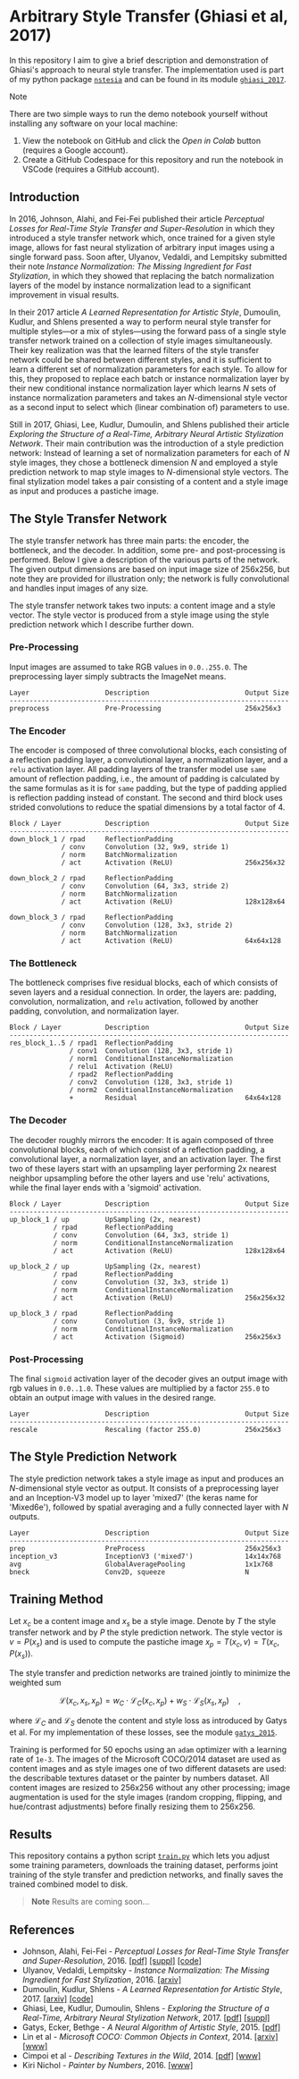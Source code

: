 Arbitrary Style Transfer (Ghiasi et al, 2017)
=============================================
In this repository I aim to give a brief description and demonstration of
Ghiasi's approach to neural style transfer.  The implementation used is part
of my python package [`nstesia`](https://github.com/mdehling/nstesia/) and can
be found in its module [`ghiasi_2017`](
https://github.com/mdehling/nstesia/blob/main/src/nstesia/ghiasi_2017.py).

> [!NOTE]
> There are two simple ways to run the demo notebook yourself without installing
> any software on your local machine:
>
> 1. View the notebook on GitHub and click the _Open in Colab_ button (requires
>    a Google account).
> 2. Create a GitHub Codespace for this repository and run the notebook in
>    VSCode (requires a GitHub account).

Introduction
------------
In 2016, Johnson, Alahi, and Fei-Fei published their article _Perceptual
Losses for Real-Time Style Transfer and Super-Resolution_ in which they
introduced a style transfer network which, once trained for a given style
image, allows for fast neural stylization of arbitrary input images using a
single forward pass.  Soon after, Ulyanov, Vedaldi, and Lempitsky submitted
their note _Instance Normalization: The Missing Ingredient for Fast
Stylization_, in which they showed that replacing the batch normalization
layers of the model by instance normalization lead to a significant
improvement in visual results.

In their 2017 article _A Learned Representation for Artistic Style_, Dumoulin,
Kudlur, and Shlens presented a way to perform neural style transfer for
multiple styles—or a mix of styles—using the forward pass of a single style
transfer network trained on a collection of style images simultaneously.
Their key realization was that the learned filters of the style transfer
network could be shared between different styles, and it is sufficient to
learn a different set of normalization parameters for each style.  To allow
for this, they proposed to replace each batch or instance normalization layer
by their new conditional instance normalization layer which learns $N$ sets of
instance normalization parameters and takes an $N$-dimensional style vector as
a second input to select which (linear combination of) parameters to use.

Still in 2017, Ghiasi, Lee, Kudlur, Dumoulin, and Shlens published their
article _Exploring the Structure of a Real-Time, Arbitrary Neural Artistic
Stylization Network_.  Their main contribution was the introduction of a
style prediction network:  Instead of learning a set of normalization
parameters for each of $N$ style images, they chose a bottleneck dimension $N$
and employed a style prediction network to map style images to $N$-dimensional
style vectors.  The final stylization model takes a pair consisting of a
content and a style image as input and produces a pastiche image.

The Style Transfer Network
--------------------------
The style transfer network has three main parts: the encoder, the bottleneck,
and the decoder.  In addition, some pre- and post-processing is performed.
Below I give a description of the various parts of the network.  The given
output dimensions are based on input image size of 256x256, but note they are
provided for illustration only; the network is fully convolutional and
handles input images of any size.

The style transfer network takes two inputs: a content image and a style
vector.  The style vector is produced from a style image using the style
prediction network which I describe further down.

### Pre-Processing
Input images are assumed to take RGB values in `0.0..255.0`. The preprocessing
layer simply subtracts the ImageNet means.

```text
Layer                   Description                        Output Size
----------------------------------------------------------------------
preprocess              Pre-Processing                     256x256x3
```

### The Encoder
The encoder is composed of three convolutional blocks, each consisting of a
reflection padding layer, a convolutional layer, a normalization layer, and a
`relu` activation layer.  All padding layers of the transfer model use `same`
amount of reflection padding, i.e., the amount of padding is calculated by the
same formulas as it is for `same` padding, but the type of padding applied is
reflection padding instead of constant.  The second and third block uses
strided convolutions to reduce the spatial dimensions by a total factor of 4.

```text
Block / Layer           Description                        Output Size
----------------------------------------------------------------------
down_block_1 / rpad     ReflectionPadding
             / conv     Convolution (32, 9x9, stride 1)
             / norm     BatchNormalization
             / act      Activation (ReLU)                  256x256x32

down_block_2 / rpad     ReflectionPadding
             / conv     Convolution (64, 3x3, stride 2)
             / norm     BatchNormalization
             / act      Activation (ReLU)                  128x128x64

down_block_3 / rpad     ReflectionPadding
             / conv     Convolution (128, 3x3, stride 2)
             / norm     BatchNormalization
             / act      Activation (ReLU)                  64x64x128
```

### The Bottleneck
The bottleneck comprises five residual blocks, each of which consists of seven
layers and a residual connection.  In order, the layers are: padding,
convolution, normalization, and `relu` activation, followed by another
padding, convolution, and normalization layer.

```text
Block / Layer           Description                        Output Size
----------------------------------------------------------------------
res_block_1..5 / rpad1  ReflectionPadding
               / conv1  Convolution (128, 3x3, stride 1)
               / norm1  ConditionalInstanceNormalization
               / relu1  Activation (ReLU)
               / rpad2  ReflectionPadding
               / conv2  Convolution (128, 3x3, stride 1)
               / norm2  ConditionalInstanceNormalization
               +        Residual                           64x64x128
```

### The Decoder
The decoder roughly mirrors the encoder:  It is again composed of three
convolutional blocks, each of which consist of a reflection padding, a
convolutional layer, a normalization layer, and an activation layer.  The
first two of these layers start with an upsampling layer performing 2x nearest
neighbor upsampling before the other layers and use 'relu' activations, while
the final layer ends with a 'sigmoid' activation.

```text
Block / Layer           Description                        Output Size
----------------------------------------------------------------------
up_block_1 / up         UpSampling (2x, nearest)
           / rpad       ReflectionPadding
           / conv       Convolution (64, 3x3, stride 1)
           / norm       ConditionalInstanceNormalization
           / act        Activation (ReLU)                  128x128x64

up_block_2 / up         UpSampling (2x, nearest)
           / rpad       ReflectionPadding
           / conv       Convolution (32, 3x3, stride 1)
           / norm       ConditionalInstanceNormalization
           / act        Activation (ReLU)                  256x256x32

up_block_3 / rpad       ReflectionPadding
           / conv       Convolution (3, 9x9, stride 1)
           / norm       ConditionalInstanceNormalization
           / act        Activation (Sigmoid)               256x256x3
```

### Post-Processing
The final `sigmoid` activation layer of the decoder gives an output image with
rgb values in `0.0..1.0`.  These values are multiplied by a factor `255.0` to
obtain an output image with values in the desired range.

```text
Layer                   Description                        Output Size
----------------------------------------------------------------------
rescale                 Rescaling (factor 255.0)           256x256x3
```

The Style Prediction Network
----------------------------
The style prediction network takes a style image as input and produces an
$N$-dimensional style vector as output.  It consists of a preprocessing layer
and an Inception-V3 model up to layer 'mixed7' (the keras name for 'Mixed6e'),
followed by spatial averaging and a fully connected layer with $N$ outputs.

```text
Layer                   Description                        Output Size
----------------------------------------------------------------------
prep                    PreProcess                         256x256x3
inception_v3            InceptionV3 ('mixed7')             14x14x768
avg                     GlobalAveragePooling               1x1x768
bneck                   Conv2D, squeeze                    N
```

Training Method
---------------
Let $x_c$ be a content image and $x_s$ be a style image.  Denote by $T$ the
style transfer network and by $P$ the style prediction network.  The style
vector is $v = P(x_s)$ and is used to compute the pastiche image
$x_p = T(x_c, v) = T(x_c, P(x_s))$.

The style transfer and prediction networks are trained jointly to minimize the
weighted sum

$$
\mathcal{L}(x_c,x_s,x_p) =
w_C\cdot\mathcal{L}_C(x_c,x_p) + w_S\cdot\mathcal{L}_S(x_s,x_p) \quad,
$$

where $\mathcal{L}_C$ and $\mathcal{L}_S$ denote the content and style loss as
introduced by Gatys et al.  For my implementation of these losses, see the
module [`gatys_2015`](
https://github.com/mdehling/nstesia/blob/main/src/nstesia/gatys_2015.py).

Training is performed for 50 epochs using an `adam` optimizer with a learning
rate of `1e-3`.  The images of the Microsoft COCO/2014 dataset are used as
content images and as style images one of two different datasets are used: the
describable textures dataset or the painter by numbers dataset.  All content
images are resized to 256x256 without any other processing; image augmentation
is used for the style images (random cropping, flipping, and hue/contrast
adjustments) before finally resizing them to 256x256.

Results
-------
This repository contains a python script [`train.py`](train.py) which lets you
adjust some training parameters, downloads the training dataset, performs
joint training of the style transfer and prediction networks, and finally
saves the trained combined model to disk.

> **Note**
> Results are coming soon...

References
----------
* Johnson, Alahi, Fei-Fei - _Perceptual Losses for Real-Time Style Transfer
  and Super-Resolution_, 2016.
  [[pdf]](https://link.springer.com/content/pdf/10.1007/978-3-319-46475-6_43.pdf)
  [[suppl]](https://static-content.springer.com/esm/chp%3A10.1007%2F978-3-319-46475-6_43/MediaObjects/419974_1_En_43_MOESM1_ESM.pdf)
  [[code]](https://github.com/jcjohnson/fast-neural-style)
* Ulyanov, Vedaldi, Lempitsky - _Instance Normalization: The Missing
  Ingredient for Fast Stylization_, 2016.
  [[arxiv]](https://arxiv.org/abs/1607.08022)
* Dumoulin, Kudlur, Shlens - _A Learned Representation for Artistic Style_,
  2017.
  [[arxiv]](https://arxiv.org/abs/1610.07629)
  [[code]](https://github.com/magenta/magenta/tree/main/magenta/models/image_stylization)
* Ghiasi, Lee, Kudlur, Dumoulin, Shlens - _Exploring the Structure of a
  Real-Time, Arbitrary Neural Stylization Network_, 2017.
  [[pdf]](http://www.bmva.org/bmvc/2017/papers/paper114/paper114.pdf)
  [[suppl]](http://www.bmva.org/bmvc/2017/papers/paper114/supplementary114.pdf)
* Gatys, Ecker, Bethge - _A Neural Algorithm of Artistic Style_, 2015.
  [[pdf]](https://openaccess.thecvf.com/content_cvpr_2016/papers/Gatys_Image_Style_Transfer_CVPR_2016_paper.pdf)
* Lin et al - _Microsoft COCO: Common Objects in Context_, 2014.
  [[arxiv]](https://arxiv.org/abs/1405.0312)
  [[www]](https://cocodataset.org/)
* Cimpoi et al - _Describing Textures in the Wild_, 2014.
  [[pdf]](https://www.robots.ox.ac.uk/~vgg/publications/2014/Cimpoi14/cimpoi14.pdf)
  [[www]](https://www.robots.ox.ac.uk/~vgg/data/dtd/)
* Kiri Nichol - _Painter by Numbers_, 2016.
  [[www]](https://www.kaggle.com/c/painter-by-numbers)

